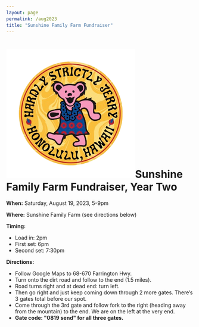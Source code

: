 ```yaml
---
layout: page
permalink: /aug2023
title: "Sunshine Family Farm Fundraiser"
---
```


<h1><img class="ui avatar image" src="/images/hsj-circle-logo.png">Sunshine Family Farm Fundraiser, Year Two</h1>

**When:** Saturday, August 19, 2023, 5-9pm

**Where:** Sunshine Family Farm (see directions below)

**Timing:**
  * Load in: 2pm 
  * First set: 6pm 
  * Second set: 7:30pm

**Directions:**
* Follow Google Maps to 68-670 Farrington Hwy.
* Turn onto the dirt road and follow to the end (1.5 miles). 
* Road turns right and at dead end: turn left. 
* Then go right and just keep coming down through 2 more gates. There’s 3 gates total before our spot. 
* Come through the 3rd gate and follow fork to the right (heading away from the mountain) to the end. We are on the left at the very end.
* **Gate code: "0819 send" for all three gates.**
